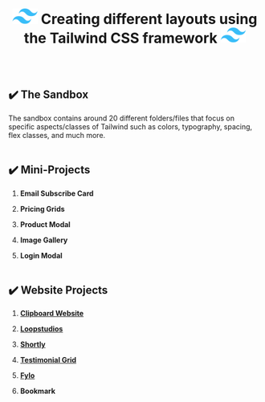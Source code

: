 <!-- Centered Title -->
<h1 align="center"><img src="./all-project-assets/Tailwind_CSS_Logo.svg" alt="Tailwind CSS Logo" width="50"> Creating different layouts using the Tailwind CSS framework <img src="./all-project-assets/Tailwind_CSS_Logo.svg" alt="Tailwind CSS Logo" width="50"></h1>

<!-- create line breaks -->

<br><br>

## ✔️ The Sandbox

The sandbox contains around 20 different folders/files that focus on specific aspects/classes of Tailwind such as colors, typography, spacing, flex classes, and much more.
<br><br>

## ✔️ Mini-Projects

1.  **Email Subscribe Card**

2.  **Pricing Grids**

3.  **Product Modal**

4.  **Image Gallery**

5.  **Login Modal**
    <br><br>

## ✔️ Website Projects

1. [**Clipboard Website**](https://chipper-gelato-bcd808.netlify.app/)

2. [**Loopstudios**](https://loopstudios-theta-ochre.vercel.app/)

3. [**Shortly**](https://main--lighthearted-frangollo-8222f2.netlify.app/)

4. [**Testimonial Grid**](https://testimonial-grid.onrender.com/)

5. [**Fylo**](https://fylo-02r1.onrender.com/)

6. **Bookmark**
